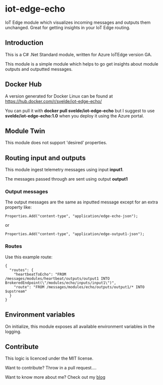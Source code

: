 # iot-edge-echo
IoT Edge module which visualizes incoming messages and outputs them unchanged. Great for getting insights in your IoT Edge routing.

## Introduction

This is a C# .Net Standard module, written for Azure IoTEdge version GA.

This module is a simple module which helps to go get insights about module outputs and outputted messages.

## Docker Hub

A version generated for Docker Linux can be found at https://hub.docker.com/r/svelde/iot-edge-echo/

You can pull it with **docker pull svelde/iot-edge-echo** but I suggest to use **svelde/iot-edge-echo:1.0** when you deploy it using the Azure portal.

## Module Twin

This module does not support 'desired' properties.

## Routing input and outputs

This module ingest telemetry messages using input **input1**.

The messages passed through are sent using output **output1**

### Output messages

The output messages are the same as inputted message except for an extra property like:

```
Properties.Add("content-type", "application/edge-echo-json");
```

or

```
Properties.Add("content-type", "application/edge-output1-json");
```

### Routes

Use this example route:

```
{
  "routes": {
    "heartbeatToEcho": "FROM /messages/modules/heartbeat/outputs/output1 INTO BrokeredEndpoint(\"/modules/echo/inputs/input1\")",
    "route": "FROM /messages/modules/echo/outputs/output1/* INTO $upstream"
  }
}
```

## Environment variables

On initialize, this module exposes all available environment variables in the logging.

## Contribute

This logic is licenced under the MIT license.

Want to contribute? Throw in a pull request....

Want to know more about me? Check out my [blog](http://blog.vandevelde-online.com)








